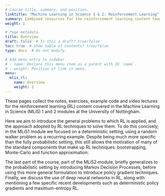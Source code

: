 ```yaml
---
# Course title, summary, and position.
linktitle: "Machine Learning in Science 1 & 2: Reinforcement Learning"
summary: Combined resources for the reinforcement learning content taught during the Machine Learning in Science 1 and 2 modules of the Machine Learning in Science masters.
weight: 1

# Page metadata.
title: Overview
draft: false  # Is this a draft? true/false
toc: true  # Show table of contents? true/false
type: docs  # Do not modify.

# Add menu entry to sidebar.
# - name: Declare this menu item as a parent with ID `name`.
# - weight: Position of link in menu.
menu:
  mlis_rl:
    name: Overview
    weight: 1
---
```


These pages collect the notes, exercises, example code and video lectures for the reinforcement learning (RL) content covered in the Machine Learning in Science (MLiS) 1 and 2 modules at the University of Nottingham.

Here we aim to introduce the general problems to which RL is applied, and the approach adopted by RL techniques to solve them. To do this concisely, in the MLiS1 module we focused on a deterministic setting, using a random walker problem as a recurring example. Despite being much more specific than the fully probabilistic setting, this still allows the motivation of many of the standard components that make up RL techniques: bootstrapping, Monte-Carlo and function approximation.

The last part of the course, part of the MLiS2 module, briefly generalizes to the probabilistic setting by introducing Markov Decision Processes, before using this more general formulation to introduce policy gradient techniques. Finally, we discuss the use of deep neural networks in RL, along with mentioning a few specific recent developments such as deterministic policy gradients and maximum-entropy RL.